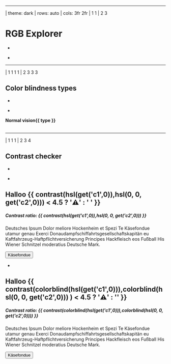 
<calculator-designer />



---

| theme: dark
| rows: auto
| cols: 3fr 2fr
| 1 1
| 2 3

# RGB Explorer

-

<!-- Commented out temporarily because of heavy CPU usage -->

<!-- <f-scene3 isometric responsive width="600" height="600" webgl>
	<!-- <f-rotation3 duration="10000"> -->
  <!-- <f-group3 scale="1" rotation="20 120 20" position="-1.2 -2 -1.2">
    <f-group3 v-for="r in range(0,5)">
      <f-group3 v-for="g in range(0,5)">
        <f-box3
          v-for="b in range(0,5)"
          :r="0.4"
          :position="[r*0.4, g*0.4, b*0.4]"
          :fill="rgb(r * 60,g * 60,b * 60)"
          :shading="false"
        />
      </f-group3>
    </f-group3>
  </f-group3> -->
  <!-- </f-rotation3> -->
<!-- </f-scene3> -->

<f-scene3 isometric responsive width="600" height="600" webgl>
<!-- <f-rotation3 duration="10000"> -->
  <f-group3 scale="0.75" :rotation="[50, get('cylRot', 0), 0]" :position="[0, 1, 0]">
  <f-group3 v-for="b in range(0,(get('cylB',100)/10)-1)"
    :key="'b'+b"
    :position="[0, -5.5 + b * 0.9 , 0 ]"
    :scale="[1.4 - b*0.13, 0.4, 1.4 - b*0.13]"
  >
  <f-group3 v-for="h in range(0,get('cylH'))" :key="'h'+h">
      <f-group3 v-if="get('cylB', 100) >= b*10"  :rotation="[0, 30*h, 0]">
        <f-hedron3
          v-if="get('cylH', 11) >= h"
          count="4"
          height="2"
          r="0.75"
          rotation="0 180 45"
          :position="[0, 0, 2]"
          :fill="hsl(ai2hue(h * 30), 100, 10+b*10)"
          :stroke="hsl(ai2hue(h * 30), 100, b*10)"
          :shading="false"
        />
      </f-group3>
    </f-group3>
    </f-group3>
  </f-group3>
<!-- </f-rotation3> -->
</f-scene3>

<f-scene3 isometric responsive width="500" height="500" webgl  >
  <f-group3 scale="0.6" :rotation="[30, get('cylRot', 0), 0]" :position="[0, 0.7, 0]">
  <f-group3 v-for="b in range(0,(get('cylB',100)/10)-1)"
    :key="'b'+b"
    :position="[0, -5.5 + b * 0.9 , 0 ]"
    scale="1, 1, 1"
  >
  <f-group3 v-for="h in range(0,get('cylH'))" :key="'h'+h">
      <f-group3 v-if="get('cylB', 100) >= b*10"  :rotation="[0, 30*h, 0]">
        <f-polygon3
          v-if="get('cylH', 11) >= h"
          points="-1 1, -1 -1, 1 -1, 1 1"
          rotation="0 0 0"
          :position="[0, 0, 2.5]"
          scale="0.66 0.45 1"
          :fill="hsl(ai2hue(h * 30), 100, 10+b*10)"
          :stroke="hsl(ai2hue(h * 30), 100, b*10)"
          :shading="false"
        />
      </f-group3>
    </f-group3>
    </f-group3>
  </f-group3>
</f-scene3>


-

<div style="position:sticky; top:15vh;">
  <f-slider set="cylB" from="10" to="100" title="brightness" value="100"  integer />
  
  <!-- <f-slider set="cylS" to="100" title="saturation" value="20" integer /> -->
  
  <f-slider set="cylH" to="11" title="blah" value="11"  integer />
  
  <f-slider set="cylRot" to="360" title="Rotate tower" value="0"  integer />
</div>



---

| 1 1 1 1
| 2 3 3 3

## Color blindness types

-

<f-slider title="Slice count" set="c" from="8" to="64" integer />
  
-

<div style="display: flex; flex-wrap: wrap">
  
  <div>
  <b>Normal vision</b><br><br>
  <f-scene width="150" height="150" grid>
    <f-group v-for="(count,i) in range(0,2)" :key="i">
    <f-arc
      v-for="(a,j) in range(0,360,360 / get('c',8))"
      :key="j"
      :fill="hsl(a,100,scale(count,0,2,30,70))"
      stroke
      :start-angle="a"
      :end-angle="a + (360 / get('c',8))"
      :r="scale(count,0,2,1,1.5)"
      :inner-radius="scale(count,0,2,1,1.5) - 0.25"
    />
    </f-group>
  </f-scene>
  </div>

  <div v-for="type in [
    'achromatomaly',
    'achromatopsia',
    'deuteranomaly',
    'deuteranopia',
    'protanomaly',
    'protanopia',
    'tritanomaly',
    'tritanopia'
  ]">
  <b>{{ type }}</b><br><br>
  <f-scene  width="150" height="150" grid>
    <f-group v-for="(count,i) in range(0,2)" :key="i">
    <f-arc
      v-for="(a,j) in range(0,360,360 / get('c',8))"
      :key="j"
      :fill="colorblind(hsl(a,100,scale(count,0,2,30,70)), type)"
      stroke
      :start-angle="a"
      :end-angle="a + (360 / get('c',8))"
      :r="scale(count,0,2,1,1.5)"
      :inner-radius="scale(count,0,2,1,1.5) - 0.25"
    />
    </f-group>
  </f-scene>
  </div>
</div>











---

| 1 1 1
| 2 3 4

## Contrast checker

-

<f-slider title="Background color hue" set="c1" integer />
<f-slider title="Foreground color brightness" set="c2" to="100" integer />

-

<div style="padding: var(--base2)" :style="{
  background: hsl(get('c1',0)),
  '--primary': hsl(0, 0, get('c2',0))
}">

<h2>Halloo {{ contrast(hsl(get('c1',0)),hsl(0, 0, get('c2',0))) < 4.5 ? '⚠️' : ' ' }}</h2>

##### Contrast ratio: {{ contrast(hsl(get('c1',0)),hsl(0, 0, get('c2',0))) }}

Deutsches Ipsum Dolor meliore Hockenheim et Spezi Te Käsefondue utamur genau Exerci Donaudampfschiffahrtsgesellschaftskapitän eu Kaftfahrzeug-Haftpflichtversicherung Principes Hackfleisch eos Fußball His Wiener Schnitzel moderatius Deutsche Mark.

<button>Käsefondue</button>

</div>

-

<div style="padding: var(--base2)" :style="{
  background: colorblind(hsl(get('c1',0))),
  '--primary': colorblind(hsl(0, 0, get('c2',0)))
}">

<h2>Halloo {{ contrast(colorblind(hsl(get('c1',0))),colorblind(hsl(0, 0, get('c2',0))) ) < 4.5 ? '⚠️' : '' }}</h2>

##### Contrast ratio: {{ contrast(colorblind(hsl(get('c1',0))),colorblind(hsl(0, 0, get('c2',0)))) }}

Deutsches Ipsum Dolor meliore Hockenheim et Spezi Te Käsefondue utamur genau Exerci Donaudampfschiffahrtsgesellschaftskapitän eu Kaftfahrzeug-Haftpflichtversicherung Principes Hackfleisch eos Fußball His Wiener Schnitzel moderatius Deutsche Mark.

<button>Käsefondue</button>

</div>
